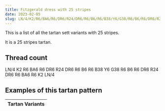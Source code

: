 ```yaml
---
title: Fitzgerald dress with 25 stripes
date: 2023-02-05
slug: LN/4/K2/R6/BA6/R6/DR6/R24/DR6/R6/B6/R6/B38/Y6/G38/R6/B6/R6/DR6/R24/DR6/R6/BA6/R6/K2/LN/4
---
```

This is a list of all the tartan sett variants with 25 stripes.

It is a 25 stripes tartan.


## Thread count
LN/4 K2 R6 BA6 R6 DR6 R24 DR6 R6 B6 R6 B38 Y6 G38 R6 B6 R6 DR6 R24 DR6 R6 BA6 R6 K2 LN/4

## Examples of this tartan pattern

| Tartan Variants |
|---------------|
